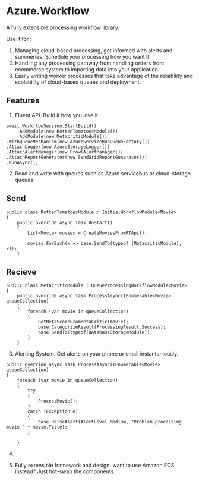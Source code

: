 Azure.Workflow
==============

A fully extensible processing workflow library. 

Use it for :

1. Managing cloud-based processing, get informed with alerts and summeries. Schedule your processing how you want it.
2. Handling any processing pathway from handling orders from ecommerce system to importing data into your application.
3. Easily writing worker processes that take advantage of the reliability and scalability of cloud-based queues and deployment.

Features
---------
1. Fluent API. Build it how you love it.
```
await WorkflowSession.StartBuild()
    .AddModule(new RottenTomatoesModule())
    .AddModule(new MetacriticModule())
.WithQueueMechanism(new AzureServiceBusQueueFactory())
.AttachLogger(new AzureStorageLogger())
.AttachAlertManager(new ProwlAlertManager())
.AttachReportGenerator(new SendGridReportGenerator())
.RunAsync();
```
 
2. Read and write with queues such as Azure servicebus or cloud-storage queues.

Send
----
```
public class RottenTomatoesModule : InitialWorkflowModule<Movie>
{
    public override async Task OnStart()
    {
        List<Movie> movies = CreateMoviesFromRTApi();

        movies.ForEach(x => base.SendTo(typeof (MetacriticModule), x));
    }
```

Recieve
----
```
public class MetacriticModule : QueueProcessingWorkflowModule<Movie>
{
    public override async Task ProcessAsync(IEnumerable<Movie> queueCollection)
    {
        foreach (var movie in queueCollection)
        {
            GetMetaScoreFromMetaCritic(movie);
            base.CategorizeResult(ProcessingResult.Success);
            base.SendTo(typeof(DatabaseStorageModule));
        }
    }
```

3. Alerting System. Get alerts on your phone or email instantaniously. 

```
public override async Task ProcessAsync(IEnumerable<Movie> queueCollection)
{
    foreach (var movie in queueCollection)
    {
        try
        {
            ProcessMovie();
        }
        catch (Exception e)
        {
            base.RaiseAlert(AlertLevel.Medium, "Problem processing movie " + movie.Title);
        }
            
    }
```

4. 

5. Fully extensible framework and design, want to use Amazon ECS instead? Just hot-swap the components.
